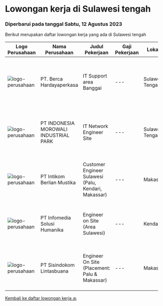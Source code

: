 
  # Lowongan kerja di Sulawesi tengah

  ### Diperbarui pada tanggal Sabtu, 12 Agustus 2023

  Berikut merupakan daftar lowongan kerja yang ada di Sulawesi tengah

  |Logo Perusahaan | Nama Perusahaan | Judul Pekerjaan | Gaji Pekerjaan | Lokasi | Deskripsi | Tanggal diunggah | Pranala |
  | -------------- | --------------- | --------------- | --------- | --------- | -------------- | ------- | ----------- |
  |![logo-perusahaan](https://image-service-cdn.seek.com.au/6a76252207cfed561e664c874d4631f4aefd8409/ee4dce1061f3f616224767ad58cb2fc751b8d2dc)|PT. Berca Hardayaperkasa|IT Support area Banggai|---|Sulawesi Tengah|Uraian Pekerjaan: Melakukan pendataan perangkat Melakukan setting, konfigurasi, perawatan, perbaikan, dan instalasi/update perangkat lunak, sistem...|Rabu, 26 Juli 2023|https://www.jobstreet.co.id/id/job/it-support-area-banggai-4416496?token=0~38e3aa68-b419-40ea-bee3-64925e82a480&sectionRank=1&jobId=jobstreet-id-job-4416496|
|![logo-perusahaan](https://image-service-cdn.seek.com.au/af4fedf231bafb1671c2838eb060e1c0ed9959d2/ee4dce1061f3f616224767ad58cb2fc751b8d2dc)|PT INDONESIA MOROWALI INDUSTRIAL PARK|IT Network Engineer Site|---|Sulawesi Tengah|Requirements: Bachelor degree preferably in Computer Science, Information Systems, or equivalent Minimum 2 Years Experience in Network Engineer Field...|Selasa, 25 Juli 2023|https://www.jobstreet.co.id/id/job/it-network-engineer-site-4415404?token=0~38e3aa68-b419-40ea-bee3-64925e82a480&sectionRank=2&jobId=jobstreet-id-job-4415404|
|![logo-perusahaan](https://image-service-cdn.seek.com.au/ea5f264702bab5af336fb703e911912eeb350135/ee4dce1061f3f616224767ad58cb2fc751b8d2dc)|PT Intikom Berlian Mustika|Customer Engineer Sulawesi (Palu, Kendari, Makassar)|---|Makassar|Preventive Maintenance, Inspection, Repair, Installation ATM and IT product such as printer, laptop, copier Machine in Palu, Kendari and Makassar...|Kamis, 27 Juli 2023|https://www.jobstreet.co.id/id/job/customer-engineer-sulawesi-palu-kendari-makassar-4418023?token=0~38e3aa68-b419-40ea-bee3-64925e82a480&sectionRank=3&jobId=jobstreet-id-job-4418023|
|![logo-perusahaan](https://image-service-cdn.seek.com.au/63373d162568ae23aa2bd2a36d347af5a9d4476e/ee4dce1061f3f616224767ad58cb2fc751b8d2dc)|PT Infomedia Solusi Humanika|Engineer on Site (Area Sulawesi)|---|Kendari|Kualifikasi : Maksimal usia 30 tahun Pendidikan minimal D3 jurusan Sistem Informasi / Teknologi Informasi / Teknik Informatika Memiliki pengalaman...|Selasa, 18 Juli 2023|https://www.jobstreet.co.id/id/job/engineer-on-site-area-sulawesi-4408931?token=0~38e3aa68-b419-40ea-bee3-64925e82a480&sectionRank=4&jobId=jobstreet-id-job-4408931|
|![logo-perusahaan](https://image-service-cdn.seek.com.au/0c0f5a8eba28e76548451d3f79868e8a1ac80d4c/ee4dce1061f3f616224767ad58cb2fc751b8d2dc)|PT Sisindokom Lintasbuana|Engineer On Site (Placement: Palu & Makassar)|---|Makassar|Job Description: Onsite Telkom (Makassar) Conduct regular preventive maintenance visits Monitoring the Infrastructure Network system – Telkom One...|Jumat, 14 Juli 2023|https://www.jobstreet.co.id/id/job/engineer-on-site-placement%3A-palu-makassar-4404627?token=0~38e3aa68-b419-40ea-bee3-64925e82a480&sectionRank=5&jobId=jobstreet-id-job-4404627|


  [Kembali ke daftar lowongan kerja 🔙](../README.md#daftar-lowongan-kerja)
  